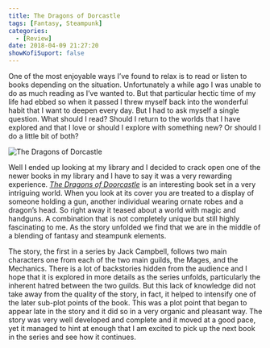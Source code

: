 ```yaml
---
title: The Dragons of Dorcastle
tags: [Fantasy, Steampunk]
categories:
  - [Review]
date: 2018-04-09 21:27:20
showKofiSuport: false
---
```


One of the most enjoyable ways I’ve found to relax is to read or listen to books depending on the situation.  Unfortunately a while ago I was unable to do as much reading as I’ve wanted to.  But that particular hectic time of my life had ebbed so when it passed I threw myself back into the wonderful habit that I want to deepen every day.  <!-- more -->But I had to ask myself a single question.  What should I read?  Should I return to the worlds that I have explored and that I love or should I explore with something new?  Or should I do a little bit of both?

<div class="embedded-image-right">

![The Dragons of Dorcastle](./dragons-dorcastle.jpg)

</div>

Well I ended up looking at my library and I decided to crack open one of the newer books in my library and I have to say it was a very rewarding experience.  [_The Dragons of Doorcastle_](https://www.amazon.com/gp/product/162567127X/ref=as_li_tl?ie=UTF8&camp=1789&creative=9325&creativeASIN=162567127X&linkCode=as2&tag=mysite009e-20&linkId=ddbf09e1a5e59482fde681ec153552e8) is an interesting book set in a very intriguing world.  When you look at its cover you are treated to a display of someone holding a gun, another individual wearing ornate robes and a dragon’s head.  So right away it teased about a world with magic and handguns.  A combination that is not completely unique but still highly fascinating to me.  As the story unfolded we find that we are in the middle of a blending of fantasy and steampunk elements.

The story, the first in a series by Jack Campbell, follows two main characters one from each of the two main guilds, the Mages, and the Mechanics.  There is a lot of backstories hidden from the audience and I hope that it is explored in more details as the series unfolds, particularly the inherent hatred between the two guilds.  But this lack of knowledge did not take away from the quality of the story, in fact, it helped to intensify one of the later sub-plot points of the book.  This was a plot point that began to appear late in the story and it did so in a very organic and pleasant way.  The story was very well developed and complete and it moved at a good pace, yet it managed to hint at enough that I am excited to pick up the next book in the series and see how it continues.